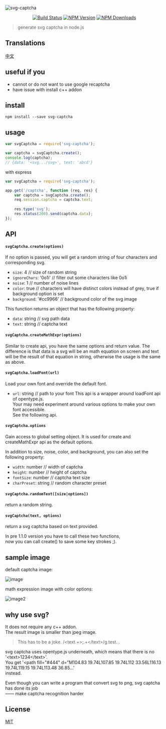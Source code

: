 ![svg-captcha](media/header.png)

<div align="center">

[![Build Status](https://img.shields.io/travis/lemonce/svg-captcha/master.svg?style=flat-square)](https://travis-ci.org/lemonce/svg-captcha)
[![NPM Version](https://img.shields.io/npm/v/svg-captcha.svg?style=flat-square)](https://www.npmjs.com/package/svg-captcha)
[![NPM Downloads](https://img.shields.io/npm/dm/svg-captcha.svg?style=flat-square)](https://www.npmjs.com/package/svg-captcha)

</div>

> generate svg captcha in node.js

## Translations
[中文](README_CN.md)

## useful if you

- cannot or do not want to use google recaptcha
- have issue with install c++ addon

## install
```
npm install --save svg-captcha
```

## usage
```Javascript
var svgCaptcha = require('svg-captcha');

var captcha = svgCaptcha.create();
console.log(captcha);
// {data: '<svg.../svg>', text: 'abcd'}
```
with express
```Javascript
var svgCaptcha = require('svg-captcha');

app.get('/captcha', function (req, res) {
	var captcha = svgCaptcha.create();
	req.session.captcha = captcha.text;
	
	res.type('svg');
	res.status(200).send(captcha.data);
});
```

## API

#### `svgCaptcha.create(options)`  
If no option is passed, you will get a random string of four characters and corresponding svg.  
  
* `size`: 4 // size of random string  
* `ignoreChars`: '0o1i' // filter out some characters like 0o1i  
* `noise`: 1 // number of noise lines  
* `color`: true // characters will have distinct colors instead of grey, true if background option is set  
* `background`: '#cc9966' // background color of the svg image  

This function returns an object that has the following property:
* `data`: string // svg path data
* `text`: string // captcha text

#### `svgCaptcha.createMathExpr(options)`  
Similar to create api, you have the same options and return value. 
The difference is that data is a svg will be an math equation on screen 
and text will be the result of that equation in string, otherwise the usage 
is the same as above.

#### `svgCaptcha.loadFont(url)`
Load your own font and override the default font.
* `url`: string // path to your font
This api is a wrapper around loadFont api of opentype.js.  
Your may need experiment around various options to make your own font accessible.  
See the following api.

#### `svgCaptcha.options`
Gain access to global setting object. 
It is used for create and createMathExpr api as the default options.  
  
In addition to size, noise, color, and background, you can also set the following property:
* `width`: number // width of captcha
* `height`: number // height of captcha
* `fontSize`: number // captcha text size
* `charPreset`: string // random character preset

#### `svgCaptcha.randomText([size|options])`  
return a random string.
#### `svgCaptcha(text, options)`
return a svg captcha based on text provided.  

In pre 1.1.0 version you have to call these two functions,  
now you can call create() to save some key strokes ;).

## sample image
default captcha image:

![image](media/example.png)

math expression image with color options:

![image2](media/example-2.png)

## why use svg?

It does not require any c++ addon.  
The result image is smaller than jpeg image.

> This has to be a joke. /\<text.+\>;.+\<\/text\>/g.test...

svg captcha uses opentype.js underneath, which means that there is no
'&lt;text&gt;1234&lt;/text&gt;'.  
You get
'&lt;path fill="#444" d="M104.83 19.74L107.85 19.74L112 33.56L116.13 19.74L119.15 19.74L113.48 36.85...'  
instead.  
  
Even though you can write a program that convert svg to png, svg captcha has done its job  
—— make captcha recognition harder

## License
[MIT](LICENSE.md)
